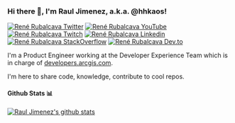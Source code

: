 ### Hi there 👋, I'm Raul Jimenez, a.k.a. @hhkaos!

[![René Rubalcava Twitter](https://img.shields.io/badge/Twitter-1DA1F2?style=for-the-badge&logo=twitter&logoColor=white)](https://twitter.com/hhkaos)
[![René Rubalcava YouTube](https://img.shields.io/badge/YouTube-FF0000?style=for-the-badge&logo=youtube&logoColor=white)](https://www.youtube.com/hhkaos)
[![René Rubalcava Twitch](https://img.shields.io/badge/Twitch-6441A4?style=for-the-badge&logo=twitch&logoColor=white)](https://www.twitch.tv/hhkaos_)
[![René Rubalcava Linkedin](https://img.shields.io/badge/LinkedIn-0077B5?style=for-the-badge&logo=linkedin&logoColor=white)](https://www.linkedin.com/in/jimenezortegaraul/)
[![René Rubalcava StackOverflow](https://img.shields.io/badge/StackOverflow-F48024?style=for-the-badge&logo=stackoverflow&logoColor=white)](https://stackoverflow.com/users/3541972/hhkaos)
[![René Rubalcava Dev.to](https://img.shields.io/badge/dev.to-0A0A0A?style=for-the-badge&logo=dev.to&logoColor=white)](https://dev.to/hhkaos)

I'm a Product Engineer working at the Developer Experience Team which is in charge of [developers.arcgis.com](https://developers.arcgis.com/).

I'm here to share code, knowledge, contribute to cool repos.

#### Github Stats 📊

[![Raul Jimenez's github stats](https://github-readme-stats.vercel.app/api?username=hhkaos&show_icons=true&theme=onedark)](https://github.com/anuraghazra/github-readme-stats)
